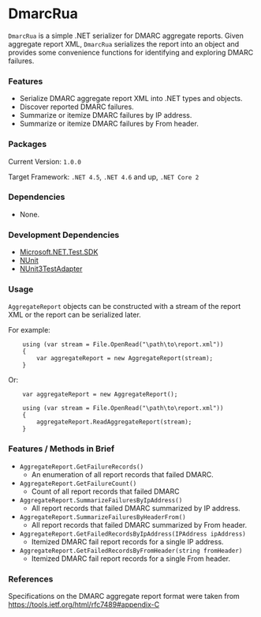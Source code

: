 # DmarcRua

`DmarcRua` is a simple .NET serializer for DMARC aggregate reports. Given 
aggregate report XML, `DmarcRua` serializes the report into an object and
provides some convenience functions for identifying and exploring DMARC
failures.

### Features

- Serialize DMARC aggregate report XML into .NET types and objects.
- Discover reported DMARC failures.
- Summarize or itemize DMARC failures by IP address.
- Summarize or itemize DMARC failures by From header.

### Packages

Current Version: `1.0.0`

Target Framework: `.NET 4.5`, `.NET 4.6` and up, `.NET Core 2`

### Dependencies

- None.

### Development Dependencies

- [Microsoft.NET.Test.SDK](https://www.nuget.org/packages/Microsoft.NET.Test.Sdk/)
- [NUnit](https://www.nuget.org/packages/NUnit/)
- [NUnit3TestAdapter](https://www.nuget.org/packages/NUnit3TestAdapter/)

### Usage

`AggregateReport` objects can be constructed with a stream of the report XML
or the report can be serialized later.

For example:

        using (var stream = File.OpenRead("\path\to\report.xml"))
        {
            var aggregateReport = new AggregateReport(stream);
        }

Or:

        var aggregateReport = new AggregateReport();
         
        using (var stream = File.OpenRead("\path\to\report.xml"))
        {
            aggregateReport.ReadAggregateReport(stream);
        }

### Features / Methods in Brief

- `AggregateReport.GetFailureRecords()`
    - An enumeration of all report records that failed DMARC.
- `AggregateReport.GetFailureCount()`
    - Count of all report records that failed DMARC
- `AggregateReport.SummarizeFailuresByIpAddress()`
    - All report records that failed DMARC summarized by IP address.
- `AggregateReport.SummarizeFailuresByHeaderFrom()`
    - All report records that failed DMARC summarized by From header.
- `AggregateReport.GetFailedRecordsByIpAddress(IPAddress ipAddress)`
    - Itemized DMARC fail report records for a single IP address.
- `AggregateReport.GetFailedRecordsByFromHeader(string fromHeader)`
    - Itemized DMARC fail report records for a single From header.

### References

Specifications on the DMARC aggregate report format were taken
from https://tools.ietf.org/html/rfc7489#appendix-C

